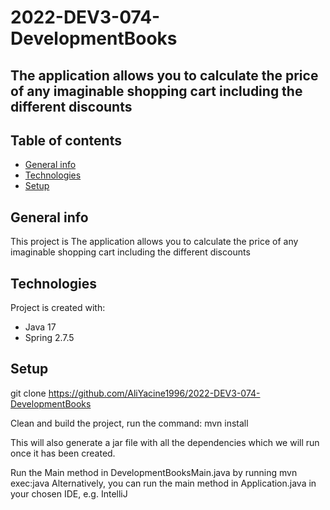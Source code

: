 # 2022-DEV3-074-DevelopmentBooks


## The application allows you to calculate the price of any imaginable shopping cart including the different discounts


## Table of contents
* [General info](#general-info)
* [Technologies](#technologies)
* [Setup](#setup)

## General info
This project is The application allows you to calculate the price of any imaginable shopping cart including the different discounts
	
## Technologies
Project is created with:
* Java 17
* Spring 2.7.5
	
## Setup
git clone https://github.com/AliYacine1996/2022-DEV3-074-DevelopmentBooks

Clean and build the project, run the command:
mvn install

This will also generate a jar file with all the dependencies which we will run once it has been created.

Run the Main method in DevelopmentBooksMain.java by running
mvn exec:java
Alternatively, you can run the main method in Application.java in your chosen IDE, e.g. IntelliJ


